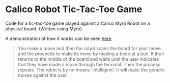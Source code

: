 # Calico Robot Tic-Tac-Toe Game
Code for a tic-tac-toe game played against a Calico Myro Robot on a physical board. 
(Written using Myro)

A demonstration of how it works can be seen [here](https://drive.google.com/file/d/1A90paP4oNe8cw4jwshm9XB-d5-zczpnp/view?usp=sharing). 
> You make a move and then the robot scans the board for your move, and the proceeds to make its move by making a beep at a box. It then returns to the middle of the board and waits until the user indicates that they have made a move through the terminal. Then the process repeats. The robot is by no means 'intelligent'. It will make the generic moves against the user.
